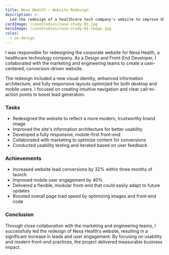 ```yaml
---
title: Nexa Health – Website Redesign
description: >-
  Led the redesign of a healthcare tech company's website to improve UX, responsiveness, and lead generation.
cardImage: /caseStudies/case-study-01.jpg
heroImage: /caseStudies/case-study-01-image.jpg
roles:
  - ux-design
---
```


I was responsible for redesigning the corporate website for Nexa Health, a healthcare technology company. As a Design and Front-End Developer, I collaborated with the marketing and engineering teams to create a user-centered, conversion-driven website.

The redesign included a new visual identity, enhanced information architecture, and fully responsive layouts optimized for both desktop and mobile users. I focused on creating intuitive navigation and clear call-to-action points to boost lead generation.

### Tasks

- Redesigned the website to reflect a more modern, trustworthy brand image
- Improved the site's information architecture for better usability
- Developed a fully responsive, mobile-first front-end
- Collaborated with marketing to optimize content for conversions
- Conducted usability testing and iterated based on user feedback

### Achievements

- Increased website lead conversions by 32% within three months of launch
- Improved mobile user engagement by 40%
- Delivered a flexible, modular front-end that could easily adapt to future updates
- Boosted overall page load speed by optimizing images and front-end code

### Conclusion

Through close collaboration with the marketing and engineering teams, I successfully led the redesign of Nexa Health’s website, resulting in a significant increase in leads and user engagement. By focusing on usability and modern front-end practices, the project delivered measurable business impact.
